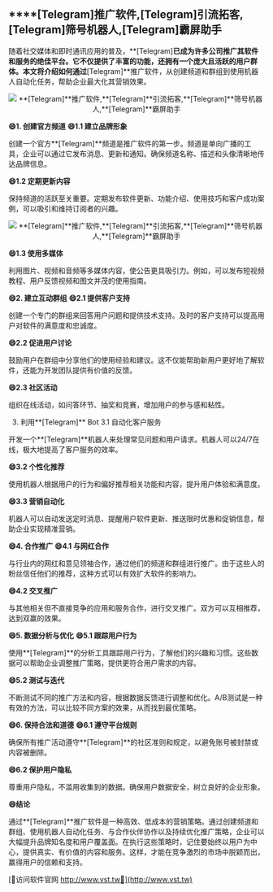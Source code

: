 ## ****[Telegram]**推广软件,**[Telegram]**引流拓客,**[Telegram]**筛号机器人,**[Telegram]**霸屏助手**

随着社交媒体和即时通讯应用的普及，**[Telegram]**已成为许多公司推广其软件和服务的绝佳平台。它不仅提供了丰富的功能，还拥有一个庞大且活跃的用户群体。本文将介绍如何通过**[Telegram]**推广软件，从创建频道和群组到使用机器人自动化任务，帮助企业最大化其营销效果。

 <center><img src="https://vst.tw/MP4/tuiguang/png/4.png" alt="**[Telegram]**推广软件,**[Telegram]**引流拓客,**[Telegram]**筛号机器人,**[Telegram]**霸屏助手"></center>

**😄1. 创建官方频道**
**😄1.1 建立品牌形象**

创建一个官方**[Telegram]**频道是推广软件的第一步。频道是单向广播的工具，企业可以通过它发布消息、更新和通知。确保频道名称、描述和头像清晰地传达品牌信息。

**😄1.2 定期更新内容**

保持频道的活跃至关重要。定期发布软件更新、功能介绍、使用技巧和客户成功案例，可以吸引和维持订阅者的兴趣。

 <center><img src="https://vst.tw/MP4/tuiguang/png/8.png" alt="**[Telegram]**推广软件,**[Telegram]**引流拓客,**[Telegram]**筛号机器人,**[Telegram]**霸屏助手"></center>

**😄1.3 使用多媒体**

利用图片、视频和音频等多媒体内容，使公告更具吸引力。例如，可以发布短视频教程、用户反馈视频和图文并茂的使用指南。

**😄2. 建立互动群组**
**😄2.1 提供客户支持**

创建一个专门的群组来回答用户问题和提供技术支持。及时的客户支持可以提高用户对软件的满意度和忠诚度。

**😄2.2 促进用户讨论**

鼓励用户在群组中分享他们的使用经验和建议。这不仅能帮助新用户更好地了解软件，还能为开发团队提供有价值的反馈。

**😄2.3 社区活动**

组织在线活动，如问答环节、抽奖和竞赛，增加用户的参与感和粘性。

3. 利用**[Telegram]** Bot
3.1 自动化客户服务

开发一个**[Telegram]**机器人来处理常见问题和用户请求。机器人可以24/7在线，极大地提高了客户服务的效率。

**😄3.2 个性化推荐**

使用机器人根据用户的行为和偏好推荐相关功能和内容，提升用户体验和满意度。

**😄3.3 营销自动化**

机器人可以自动发送定时消息、提醒用户软件更新、推送限时优惠和促销信息，帮助企业实现精准营销。

**😄4. 合作推广**
**😄4.1 与网红合作**

与行业内的网红和意见领袖合作，通过他们的频道和群组进行推广。由于这些人的粉丝信任他们的推荐，这种方式可以有效扩大软件的影响力。

**😄4.2 交叉推广**

与其他相关但不直接竞争的应用和服务合作，进行交叉推广。双方可以互相推荐，达到双赢的效果。

**😄5. 数据分析与优化**
**😄5.1 跟踪用户行为**

使用**[Telegram]**的分析工具跟踪用户行为，了解他们的兴趣和习惯。这些数据可以帮助企业调整推广策略，提供更符合用户需求的内容。

**😄5.2 测试与迭代**

不断测试不同的推广方法和内容，根据数据反馈进行调整和优化。A/B测试是一种有效的方法，可以比较不同方案的效果，从而找到最优策略。

**😄6. 保持合法和道德**
**😄6.1 遵守平台规则**

确保所有推广活动遵守**[Telegram]**的社区准则和规定，以避免账号被封禁或内容被删除。

**😄6.2 保护用户隐私**

尊重用户隐私，不滥用收集到的数据。确保用户数据安全，树立良好的企业形象。

**😄结论**

通过**[Telegram]**推广软件是一种高效、低成本的营销策略。通过创建频道和群组、使用机器人自动化任务、与合作伙伴协作以及持续优化推广策略，企业可以大幅提升品牌知名度和用户覆盖面。在执行这些策略时，记住要始终以用户为中心，提供真实、有价值的内容和服务。这样，才能在竞争激烈的市场中脱颖而出，赢得用户的信赖和支持。


[👻访问软件官网 http://www.vst.tw👻](http://www.vst.tw)
